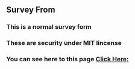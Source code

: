 ## Survey From
### This is a normal survey form 
### These are security under MIT lincense
### You can see here to this page [Click Here: ]( https://subratgoogle.github.io/Survey-From/.)
